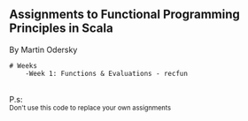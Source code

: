 ## Assignments to Functional Programming Principles in Scala
By Martin Odersky


	# Weeks
		-Week 1: Functions & Evaluations - recfun

<br />
P.s:<br />
<sup>Don't use this code to replace your own assignments</sup>
